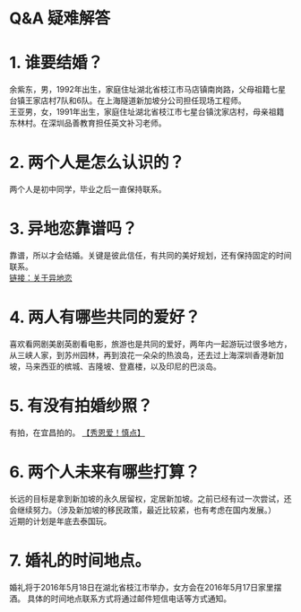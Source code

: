 # Q&A 疑难解答
# 1. 谁要结婚？
余紫东，男，1992年出生，家庭住址湖北省枝江市马店镇南岗路，父母祖籍七星台镇王家店村7队和6队。在上海隧道新加坡分公司担任现场工程师。  
王亚男，女，1991年出生，家庭住址湖北省枝江市七星台镇沈家店村，母亲祖籍东林村。在深圳品善教育担任英文补习老师。
# 2. 两个人是怎么认识的？
两个人是初中同学，毕业之后一直保持联系。
# 3. 异地恋靠谱吗？
靠谱，所以才会结婚。关键是彼此信任，有共同的美好规划，还有保持固定的时间联系。  
[链接：关于异地恋](http://mp.weixin.qq.com/s?__biz=MzI1OTAwNDc1OA==&mid=207803575&idx=1&sn=8d088f2423431537d2656673e0393b23#rd)
# 4. 两人有哪些共同的爱好？
喜欢看网剧美剧英剧看电影，旅游也是共同的爱好，两年内一起游玩过很多地方，从三峡人家，到苏州园林，再到浪花一朵朵的热浪岛，还去过上海深圳香港新加坡，马来西亚的槟城、吉隆坡、登嘉楼，以及印尼的巴淡岛。  
# 5. 有没有拍婚纱照？
有拍，在宜昌拍的。  [【秀恩爱！慎点】](http://yuzidong.github.io/photolist/)
# 6. 两个人未来有哪些打算？
长远的目标是拿到新加坡的永久居留权，定居新加坡。之前已经有过一次尝试，还会继续努力。（涉及新加坡的移民政策，最近比较紧，也有考虑在国内发展。）  
近期的计划是年底去泰国玩。
# 7. 婚礼的时间地点。
婚礼将于2016年5月18日在湖北省枝江市举办，女方会在2016年5月17日家里摆酒。 具体的时间地点联系方式将通过邮件短信电话等方式通知。

